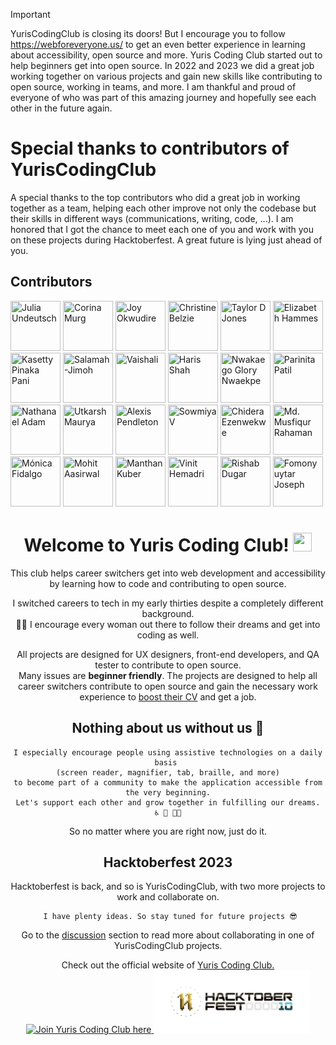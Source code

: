 > [!IMPORTANT] 
> YurisCodingClub is closing its doors!
> But I encourage you to follow https://webforeveryone.us/ to get an even better experience in learning about accessibility, open source and more.
> Yuris Coding Club started out to help beginners get into open source. In 2022 and 2023 we did a great job working together on various projects and gain new skills like contributing to open source, working in teams, and more.
> I am thankful and proud of everyone of who was part of this amazing journey and hopefully see each other in the future again.

<h1>Special thanks to contributors of YurisCodingClub</h1>

A special thanks to the top contributors who did a great job in working together as a team, helping each other improve not only the codebase but their skills in different ways (communications, writing, code, ...). I am honored that I got the chance to meet each one of you and work with you on these projects during Hacktoberfest. A great future is lying just ahead of you.

## Contributors

[//]: contributor-faces

<a href="https://github.com/YuriDevAT"><img src="https://avatars.githubusercontent.com/u/54622834?v=4" title="Julia Undeutsch" width="80" height="80"></a>
<a href="https://github.com/CorinaMurg"><img src="https://avatars.githubusercontent.com/u/115652409?v=4" title="Corina Murg" width="80" height="80"></a>
<a href="https://github.com/Chizycodes"><img src="https://avatars.githubusercontent.com/u/53119290?v=4" title="Joy Okwudire" width="80" height="80"></a>
<a href="https://github.com/CBID2"><img src="https://avatars.githubusercontent.com/u/105683440?v=4" title="Christine Belzie" width="80" height="80"></a>
<a href="https://github.com/TaylorDJones11"><img src="https://avatars.githubusercontent.com/u/72883059?v=4" title="Taylor D Jones" width="80" height="80"></a>
<a href="https://github.com/ehammes"><img src="https://avatars.githubusercontent.com/u/84824067?v=4" title="Elizabeth Hammes" width="80" height="80"></a>
<a href="https://github.com/Pinaka-Pani-18"><img src="https://avatars.githubusercontent.com/u/102857774?v=4" title="Kasetty Pinaka Pani" width="80" height="80"></a>
<a href="https://github.com/Salamah-Jimoh"><img src="https://avatars.githubusercontent.com/u/68198447?v=4" title="Salamah-Jimoh" width="80" height="80"></a>
<a href="https://github.com/Vaishali785"><img src="https://avatars.githubusercontent.com/u/81146231?v=4" title="Vaishali" width="80" height="80"></a>
<a href="https://github.com//hariscs"><img src="https://avatars.githubusercontent.com/u/60646718?v=4" title="Haris Shah" width="80" height="80"></a>
<a href="https://github.com/Nwakaego-Ego"><img src="https://avatars.githubusercontent.com/u/81041326?v=4" title="Nwakaego Glory Nwaekpe" width="80" height="80"></a>
<a href="https://github.com/parinitapatil"><img src="https://avatars.githubusercontent.com/u/119065651?v=4" title="Parinita Patil" width="80" height="80"></a>
<a href="https://github.com/Nathanael-R"><img src="https://avatars.githubusercontent.com/u/72811283?v=4" title="Nathanael Adam" width="80" height="80"></a>
<a href="https://github.com/utkarsh1311"><img src="https://avatars.githubusercontent.com/u/70108561?v=4" title="Utkarsh Maurya" width="80" height="80"></a>
<a href="https://github.com/LittleMissButtons"><img src="https://avatars.githubusercontent.com/u/59650617?v=4" title="Alexis Pendleton" width="80" height="80"></a>
<a href="https://github.com/sowmiyeh"><img src="https://avatars.githubusercontent.com/u/74345706?v=4" title="Sowmiya V" width="80" height="80"></a>
<a href="https://github.com/Charvine-300"><img src="https://avatars.githubusercontent.com/u/67750953?v=4" title="Chidera Ezenwekwe" width="80" height="80"></a>
<a href="https://github.com/MusfiqDehan"><img src="https://avatars.githubusercontent.com/u/47440165?v=4" title="Md. Musfiqur Rahaman " width="80" height="80"></a>
<a href="https://github.com/MonicaFidalgo"><img src="https://avatars.githubusercontent.com/u/41929489?v=4" title="Mónica Fidalgo" width="80" height="80"></a>
<a href="https://github.com/Mohit-Aasirwal"><img src="https://avatars.githubusercontent.com/u/98788439?v=4" title="Mohit Aasirwal" width="80" height="80"></a>
<a href="https://github.com/Manthan-Kuber"><img src="https://avatars.githubusercontent.com/u/67104856?v=4" title="Manthan Kuber" width="80" height="80"></a>
<a href="https://github.com/Vinitvh"><img src="https://avatars.githubusercontent.com/u/42197888?v=4" title="Vinit Hemadri" width="80" height="80"></a>
<a href="https://github.com/DugarRishab"><img src="https://avatars.githubusercontent.com/u/83137670?v=4" title="Rishab Dugar" width="80" height="80"></a>
<a href="https://github.com/Fomonyuytar-Joseph"><img src="https://avatars.githubusercontent.com/u/70270105?v=4" title="Fomonyuytar Joseph" width="80" height="80"></a>

[//]: contributor-faces

<div align="center">
    
<h1>Welcome to Yuris Coding Club!
<img src="https://docs.google.com/uc?export=download&id=166Ecq6uBl61U14OUlkHOHIBv2ArKoumJ" alt="" width="30" height="30" />
</h1>

<p>This club helps career switchers get into web development and accessibility by learning how to code and contributing to open source.</p>
<p>I switched careers to tech in my early thirties despite a completely different background. <br />
    👩🏽 I encourage every woman out there to follow their dreams and get into coding as well.</p> 
<p>All projects are designed for UX designers, front-end developers, and QA tester to contribute to open source. <br />
    Many issues are <b>beginner friendly</b>. The projects are designed to help all career switchers contribute to open source and gain the necessary work experience to <a href="https://dev.to/yuridevat/how-to-write-a-promising-cv-32ih">boost their CV</a> and get a job.</p>

    
 <!--<img alt="This organization is currently not maintained." src="https://docs.google.com/uc?export=download&id=1B1KP0ij14AOVIVLKY0waQxuzmc-fBSwf" width="700" />-->

<h2>Nothing about us without us 🤝</h2>

<p>
    
    I especially encourage people using assistive technologies on a daily basis 
    (screen reader, magnifier, tab, braille, and more)
    to become part of a community to make the application accessible from the very beginning.
    Let's support each other and grow together in fulfilling our dreams.
    ♿ 🦯 🧏🏽
    
So no matter where you are right now, just do it.
</p>

<!--<h2>What happens in 2023</h2>-->
 <h2>Hacktoberfest 2023</h2>

 Hacktoberfest is back, and so is YurisCodingClub, with two more projects to work and collaborate on.
 
<!--In order to have enough time and energy for personal growth in 2023 I have to step back a bit and decided that YurisCodingClub Open Source Organization will <b>be back for Hacktoberfest 2023</b>.

In the mean while keep practicing your skills and keep an eye at <a align="center" href="http://yuriscodingclub.com">the official website of YurisCodingClub</a> - challenges, newsletter, and much more is coming up soon.-->
 
     I have plenty ideas. So stay tuned for future projects 😎

Go to the <a href="https://github.com/orgs/YurisCodingClub/discussions">discussion</a> section to read more about collaborating in one of YurisCodingClub projects.

<p align="center">
  Check out the official website of <a align="center" href="http://yuriscodingclub.com">Yuris Coding Club.</a><br />
    <a align="center" href="http://yuriscodingclub.com">
    <img alt="Join Yuris Coding Club here"
src="https://docs.google.com/uc?export=download&id=1SKpZXUJ2X0Tqs8kL4OJqXbilVTKkDyKj" width="250" height="100" />
</a>
<a href="https://hacktoberfest.com/"><img src="https://github.com/YuriDevAT/yuriscodingclub/blob/main/public/images/hf10_horz.png" alt="Hacktoberfest 2023" width="250" /></a>
</p>

</div>
